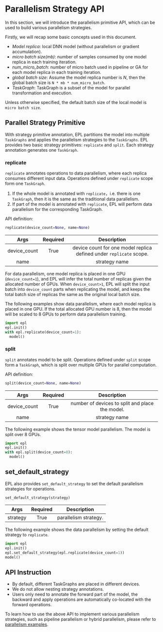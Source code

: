 # Parallelism Strategy API

In this section, we will introduce the parallelism primitive API,
which can be used to build various parallelism strategies.

Firstly, we will recap some basic concepts used in this document.
- *Model replica*: local DNN model (without parallelism or gradient accumulation).
- *micro batch size(mb)*: number of samples consumed by one model replica in each training iteration.
- *num_micro_batch*: number of micro batch used in pipeline or GA for each model replica in each training iteration.
- *global batch size*: Assume the model replica number is $N$, then the global batch size is `N * mb * num_micro_batch`.
- *TaskGraph*: TaskGraph is a subset of the model for parallel transformation and execution.

Unless otherwise specified, the default batch size of the local model is `micro batch size`.

## Parallel Strategy Primitive

With strategy primitive annotation, EPL partitions the model into multiple `TaskGraphs`
 and applies the parallelism strategies to the `TaskGraphs`.
EPL provides two basic strategy primitives: `replicate` and `split`.
Each strategy annotation generates one `TaskGraph`.

### replicate

`replicate` annotates operations to data parallelism, where each replica consumes different input data.
Operations defined under `replicate` scope form one `TaskGraph`.
1. If the whole model is annotated with `replicate`，i.e. there is one `TaskGraph`, then it is the same as the traditional data parallelism.
2. If part of the model is annotated with `replicate`, EPL will perform data parallelism for the corresponding TaskGraph.

API definition:

```python
replicate(device_count=None, name=None)
```

| Args | Required | Description |
|:----:|:---:|:-----------:|
| device_count | True | device count for one model replica defined under `replicate` scope. |
| name | | strategy name |

For data parallelism, one model replica is placed in one GPU (`device_count=1`), and EPL will infer the total number of replicas given the allocated number of GPUs.
When `device_count>1`, EPL will split the input batch into `device_count` parts when replicating the model, and keeps the total batch size of replicas the same as the original local batch size.

The following examples show data parallelism, where each model replica is placed in one GPU.
If the total allocated GPU number is 8, then the model will be scaled to 8 GPUs to perform data parallelism training.

```python
import epl
epl.init()
with epl.replicate(device_count=1):
  model()
```

### split

`split` annotates model to be split. Operations defined under `split` scope form a `TaskGraph`, which is split over multiple GPUs for parallel computation.

API definition:

```python
split(device_count=None, name=None)
```

| Args | Required | Description | 
|:----:|:---:|:-----------:|
| device_count | True | number of devices to split and place the model. |
| name |  | strategy name |

The following example shows the tensor model parallelism. The model is split over 8 GPUs.


```python
import epl
epl.init()
with epl.split(device_count=8):
  model()
```

## set_default_strategy
EPL also provides `set_default_strategy` to set the default parallelism strategies for operations.

```
set_default_strategy(strategy)
```
| Args | Required | Description | 
|:----:|:---:|:-----------:|
| strategy | True | parallelism strategy. |

The following example shows the data parallelism by setting the default strategy to `replicate`.
```python
import epl
epl.init()
epl.set_default_strategy(epl.replicate(device_count=1))
model()
```

## API Instruction
- By default, different TaskGraphs are placed in different devices.
- We do not allow nesting strategy annotations.
- Users only need to annotate the forward part of the model, the backward and apply operations are automatically co-located with the forward operations.

To learn how to use the above API to implement various parallelism strategies,
 such as pipeline parallelism or hybrid parallelism,
 please refer to [parallelism examples](api_examples.md).